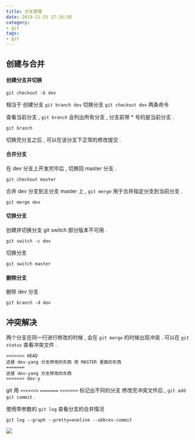 ```yaml
---
title: 分支管理
date: 2019-11-25 17:16:58
category: 
- git
tags: 
- git
---
```


## 创建与合并
#### 创建分支并切换
```
git checkout -b dev
```
相当于 创建分支 `git branch dev` 切换分支 `git checkout dev` 两条命令

查看当前分支 , `git branch` 会列出所有分支 , 分支前带 * 号的是当前分支 .
```
git branch
```

切换完分支之后 , 可以在该分支下正常的修改提交 .

#### 合并分支
在 dev 分支上开发完毕后 , 切换回 master 分支 .
```
git checkout master
```
合并 dev 分支到主分支 master 上 , `git merge` 用于合并指定分支到当前分支 .
```
git merge dev
```

#### 切换分支
创建并切换分支 git switch 部分版本不可用 . 
```
git switch -c dev
```
切换分支
```
git switch master
```

#### 删除分支
删除 dev 分支
```
git branch -d dev
```

## 冲突解决
两个分支在同一行进行修改的时候 , 会在 `git merge` 的时候出现冲突 .
可以在 `git status` 查看冲突文件 .

```
<<<<<<< HEAD
这是 dev-yang 分支修改的东西 改 MASTER 里面的东西
=======
这是 dev-yang 分支修改的东西 
>>>>>>> dev-y
```
git 用 `<<<<<<<` `=======` `>>>>>>>` 标记出不同的分支
修改完冲突文件后 , `git add` `git commit` .

使用带参数的 `git log` 查看分支的合并情况
```
git log --graph --pretty=oneline --abbrev-commit
```
![](https://ws1.sinaimg.cn/large/0060vrlugy1g9agdqecsyj30b604cwef.jpg)